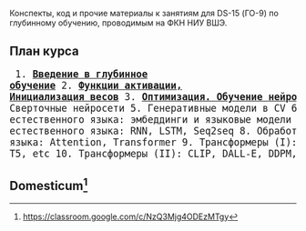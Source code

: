 Конспекты, код и прочие материалы к занятиям для DS-15 (ГО-9) по глубинному обучению, проводимым на ФКН НИУ ВШЭ.

## План курса
<big><pre>
    1. [**Введение в глубинное обучение**](./week_1)
    2. [**Функции активации, Инициализация весов**](./week_2)
    3. [**Оптимизация. Обучение нейросетей**](./week_3)
    4. Сверточные нейросети
    5. Генеративные модели в CV
    6. Обработка естественного языка: эмбеддинги и языковые модели
    7. Обработка естественного языка: RNN, LSTM, Seq2seq
    8. Обработка естественного языка: Attention, Transformer
    9. Трансформеры (I): GPT-n, BERT, BART, T5, etc
    10. Трансформеры (II): CLIP, DALL-E, DDPM, etc 
</pre></big>

## Domesticum[^1]

[^1]: https://classroom.google.com/c/NzQ3Mjg4ODEzMTgy

